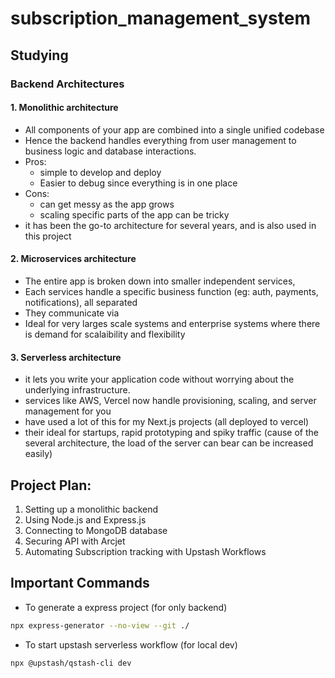 # subscription_management_system

## Studying

### Backend Architectures

#### 1. Monolithic architecture
- All components of your app are combined into a single unified codebase
- Hence the backend handles everything from user management to business logic and database interactions.
- Pros:
    - simple to develop and deploy
    - Easier to debug since everything is in one place
- Cons:
    - can get messy as the app grows
    - scaling specific parts of the app can be tricky
- it has been the go-to  architecture for several years, and is also used in this project

#### 2. Microservices architecture
- The entire app is broken down into smaller independent services,
- Each services handle a specific business function (eg: auth, payments, notifications), all separated
- They communicate via
- Ideal for very larges scale systems and enterprise systems where there is demand for scalaibility and flexibility

#### 3. Serverless architecture
- it lets you write your application code without worrying about the underlying infrastructure.
- services like AWS, Vercel now handle provisioning, scaling, and server management for you
- have used a lot of this for my Next.js projects (all deployed to vercel)
- their ideal for startups, rapid prototyping and spiky traffic (cause of the several architecture, the load of the server can bear can be increased easily)


## Project Plan:
1. Setting up a  monolithic backend
2. Using Node.js and Express.js
3. Connecting to MongoDB database
4. Securing API with Arcjet
5. Automating Subscription tracking with Upstash Workflows

## Important Commands
- To generate a express project (for only backend)
```bash
npx express-generator --no-view --git ./
```
- To start upstash serverless workflow (for local dev)
```bash
npx @upstash/qstash-cli dev
```

